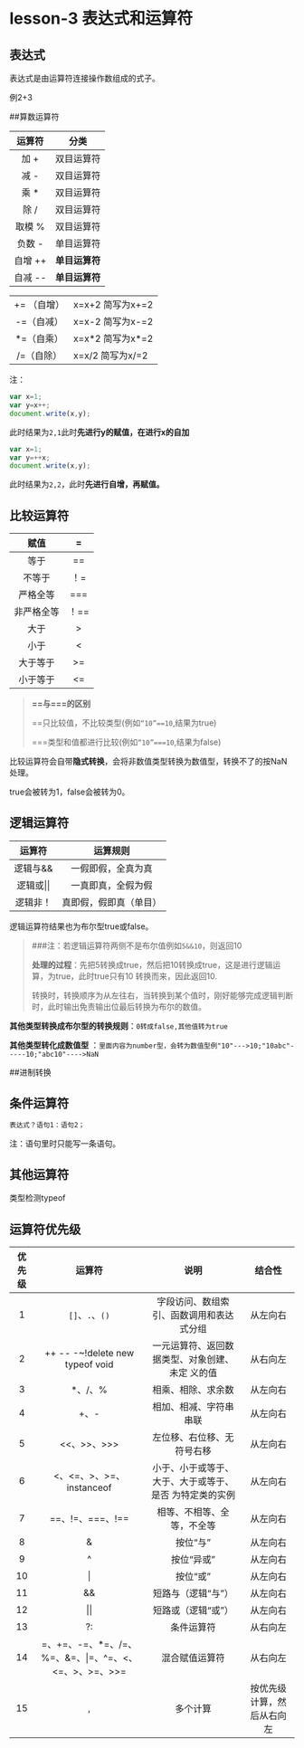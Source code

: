 # lesson-3 表达式和运算符

## 表达式

表达式是由运算符连接操作数组成的式子。

例2+3

##算数运算符

|  运算符   | 分类           |
| :-------: | -------------- |
|   加  +   | 双目运算符     |
|   减  -   | 双目运算符     |
|   乘  *   | 双目运算符     |
|   除  /   | 双目运算符     |
|  取模  %  | 双目运算符     |
|  负数  -  | 单目运算符     |
| 自增   ++ | **单目运算符** |
| 自减   -- | **单目运算符** |

|              |                    |
| :----------: | ------------------ |
| +=  （自增） | x=x+2 简写为x+=2   |
|  -=（自减）  | x=x-2 简写为x-=2   |
|  *=（自乘）  | x=x\*2 简写为x\*=2 |
|  /=（自除）  | x=x/2 简写为x/=2   |

注：

```js
var x=1;
var y=x++;
document.write(x,y);
```

此时结果为`2,1`此时**先进行y的赋值，在进行x的自加**

```js
var x=1;
var y=++x;
document.write(x,y);
```

此时结果为`2,2`，此时**先进行自增，再赋值。**

## 比较运算符

|    赋值    |  =   |
| :--------: | :--: |
|    等于    |  ==  |
|   不等于   | ！=  |
|  严格全等  | ===  |
| 非严格全等 | ！== |
|    大于    |  >   |
|    小于    |  <   |
|  大于等于  | \>=  |
|  小于等于  |  <=  |

> **==与===的区别**
>
> ==只比较值，不比较类型(例如`“10”==10`,结果为true)
>
> ===类型和值都进行比较(例如`“10”===10`,结果为false)

比较运算符会自带**隐式转换**，会将非数值类型转换为数值型，转换不了的按NaN处理。

true会被转为1，false会被转为0。

## 逻辑运算符

|   运算符   |        运算规则        |
| :--------: | :--------------------: |
|  逻辑与&&  |   一假即假，全真为真   |
| 逻辑或\|\| |   一真即真，全假为假   |
|  逻辑非！  | 真即假，假即真（单目） |

逻辑运算符结果也为布尔型true或false。

> ###注：若逻辑运算符两侧不是布尔值例如`5&&10`，则返回10
>
> **处理的过程**：先把5转换成true，然后把10转换成true，这是进行逻辑运算，为true，此时true只有10 转换而来，因此返回10.
>
> 转换时，转换顺序为从左往右，当转换到某个值时，刚好能够完成逻辑判断时，此时输出免责输出位最后转换为布尔的数值。

**其他类型转换成布尔型的转换规则**：`0转成false,其他值转为true`

**其他类型转化成数值型** ：`里面内容为number型，会转为数值型例"10"--->10;"10abc"-----10;"abc10"---->NaN`

##进制转换

## 条件运算符

```js
表达式？语句1：语句2；
```

注：语句里时只能写一条语句。

## 其他运算符

类型检测typeof

## 运算符优先级

| **优先级** |                      **运算符**                       |                        **说明**                         |         **结合性**         |
| :--------: | :---------------------------------------------------: | :-----------------------------------------------------: | :------------------------: |
|     1      |                    `[]`、`.`、`()`                    |        字段访问、数组索引、函数调用和表达式分组         |          从左向右          |
|     2      |            ++ -- -~!delete new typeof void            |     一元运算符、返回数据类型、对象创建、未定 义的值     |          从右向左          |
|     3      |                        *、/、%                        |                   相乘、相除、求余数                    |          从左向右          |
|     4      |                         +、-                          |                 相加、相减、字符串串联                  |          从左向右          |
|     5      |                      <<、>>、>>>                      |               左位移、右位移、无符号右移                |          从左向右          |
|     6      |               <、<=、>、>=、instanceof                | 小于、小于或等于、大于、大于或等于、是否 为特定类的实例 |          从左向右          |
|     7      |                   ==、!=、===、!==                    |               相等、不相等、全等，不全等                |          从左向右          |
|     8      |                           &                           |                        按位“与”                         |          从左向右          |
|     9      |                           ^                           |                       按位“异或”                        |          从左向右          |
|     10     |                          \|                           |                        按位“或”                         |          从左向右          |
|     11     |                          &&                           |                   短路与（逻辑“与”）                    |          从左向右          |
|     12     |                         \|\|                          |                   短路或（逻辑“或”）                    |          从左向右          |
|     13     |                          ?:                           |                       条件运算符                        |          从右向左          |
|     14     | =、+=、-=、*=、/=、%=、&=、\|=、^=、<、<=、>、>=、>>= |                     混合赋值运算符                      |          从右向左          |
|     15     |                           ,                           |                        多个计算                         | 按优先级计算，然后从右向左 |